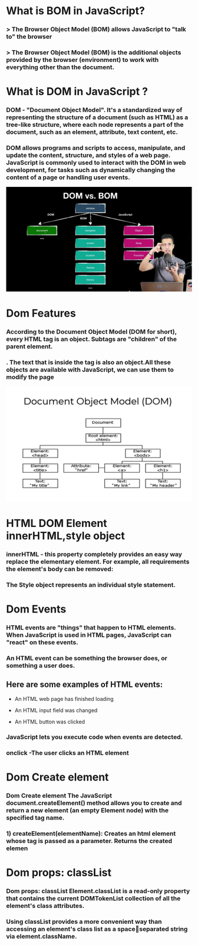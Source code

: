 # What is BOM in JavaScript?
### > The Browser Object Model (BOM) allows JavaScript to "talk to" the browser
### > The Browser Object Model (BOM) is the additional objects provided by the browser (environment) to work with everything other than the document.

# What is DOM in JavaScript ?
### DOM - "Document Object Model". It's a standardized way of representing the structure of a document (such as HTML) as a tree-like structure, where each node represents a part of the document, such as an element, attribute, text content, etc.

###  DOM allows programs and scripts to access, manipulate, and update the content, structure, and styles of a web page. JavaScript is commonly used to interact with the DOM in web development, for tasks such as dynamically changing the content of a page or handling user events.

![](./maxresdefault.jpg)

# Dom Features
### According to the Document Object Model (DOM for short), every HTML tag is an object. Subtags are "children" of the parent element.

### . The text that is inside the tag is also an object.All these objects are available with JavaScript, we can use them to modify the page

![](./i.webp)

# HTML DOM Element innerHTML,style object
### innerHTML - this property completely provides an easy way replace the elementary element. For example, all requirements the element's body can be removed:

### The Style object represents an individual style statement.


# Dom Events
### HTML events are "things" that happen to HTML elements. When JavaScript is used in HTML pages, JavaScript can "react" on these events.
### An HTML event can be something the browser does, or something a user does.

## Here are some examples of HTML events:
 + An HTML web page has finished loading
 - An HTML input field was changed
 * An HTML button was clicked

### JavaScript lets you execute code when events are detected.
### onclick -The user clicks an HTML element

# Dom Create element
### Dom Create element The JavaScript document.createElement() method allows you to create and return a new element (an empty Element node) with the specified tag name.
### 1) createElement(elementName): Creates an html element whose tag is passed as a parameter. Returns the created elemen

# Dom props: classList
### Dom props: classList Element.classList is a read-only property that contains the current DOMTokenList collection of all the element's class attributes.
### Using classList provides a more convenient way than accessing an element's class list as a spaceseparated string via element.className.



